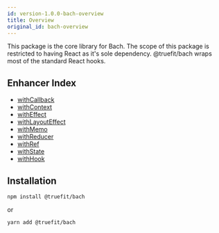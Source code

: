 ```yaml
---
id: version-1.0.0-bach-overview
title: Overview
original_id: bach-overview
---
```


This package is the core library for Bach. The scope of this package is restricted to having React as it's sole dependency. @truefit/bach wraps most of the standard React hooks.

## Enhancer Index

- [withCallback](/docs/bach-withcallback)
- [withContext](/docs/bach-withcontext)
- [withEffect](/docs/bach-witheffect)
- [withLayoutEffect](/docs/bach-withlayouteffect)
- [withMemo](/docs/bach-withmemo)
- [withReducer](/docs/bach-withreducer)
- [withRef](/docs/bach-withref)
- [withState](/docs/bach-withstate)
- [withHook](/docs/bach-withhook)

## Installation

```
npm install @truefit/bach
```

or

```
yarn add @truefit/bach
```
